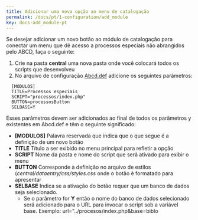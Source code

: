 ```yaml
---
title: Adicionar uma nova opção ao menu de catalogação
permalink: /docs/pt/1-configuration/add_module
key: docs-add_module-pt
---
```

Se desejar adicionar um novo botão ao módulo de catalogação para conectar um menu que dê acesso a processos especiais não abrangidos pelo ABCD, faça o seguinte:

1.  Crie na pasta **central** uma nova pasta onde você colocará todos os scripts que desenvolveu
2.  No arquivo de configuração [Abcd.def](http://abcdwiki.net/Abcd.def "abcd.def") adicione os seguintes parâmetros:

```
  [MODULOS]
  TITLE=Processos especiais
  SCRIPT="processos/index.php"
  BUTTON=processosButton
  SELBASE=Y
```

Esses parâmetros devem ser adicionados ao final de todos os parâmetros y existentes em Abcd.def e têm o seguinte significado:



* **[MODULOS]**  Palavra reservada que indica que o que segue é a definição de um novo botão
* **TITLE**      Título a ser exibido no menu principal para refletir a opção
* **SCRIPT**     Nome da pasta e nome do script que será ativado para exibir o menu
* **BUTTON**     Corresponde à definição no arquivo de estilos (*central/dataentry/css/styles.css* onde o botão é formatado para apresentar
* **SELBASE**    Indica se a ativação do botão requer que um banco de dados seja selecionado.
  * Se o parâmetro for **Y** então o nome do banco de dados selecionado será adicionado para o URL para invocar o script sob a variável base. Exemplo: url="../procesos/index.php&base=biblo

